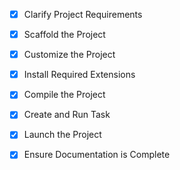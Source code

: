 <!-- Brain Dominance Assessment Application Development Checklist -->

- [x] Clarify Project Requirements
	<!-- React SPA for Brain Dominance assessment with 3 screens, browser cache storage, AWS Amplify deployment -->

- [x] Scaffold the Project
	<!-- Created Vite React project structure -->

- [x] Customize the Project
	<!-- Implemented Brain Dominance assessment screens and data structure -->

- [x] Install Required Extensions
	<!-- No specific extensions required -->

- [x] Compile the Project
	<!-- Dependencies installed and project compiles successfully -->

- [x] Create and Run Task
	<!-- Development server configured and running -->

- [x] Launch the Project
	<!-- Application running on http://localhost:5173 -->

- [x] Ensure Documentation is Complete
	<!-- README updated with comprehensive documentation -->